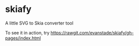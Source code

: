# skiafy
A little SVG to Skia converter tool

To see it in action, try https://rawgit.com/evanstade/skiafy/gh-pages/index.html
